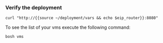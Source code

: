 ### Verify the deployment

```
curl "http://{{source ~/deployment/vars && echo $eip_router}}:8080"
```

To see the list of your vms execute the following command:
```
bosh vms
```
